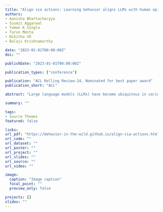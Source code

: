 ```yaml
---
title: "Align via actions: Learning behavior aligns LLMs with human opinions in zero-shot"
authors:
- Aanisha Bhattacharyya
- Susmit Aggarwal
- Yaman K Singla
- Tarun Menta
- Nikitha SR
- Balaji Krishnamurthy

date: "2023-01-01T00:00:00Z"
doi: ""

publishDate: "2023-01-01T00:00:00Z"

publication_types: ["conference"]

publication: "ACL Rolling Review-24, Nominated for best paper award"
publication_short: "ACL"

abstract: "Large language models (LLMs) have become ubiquitous in various applications, but aligning them with societal expectations remains challenging. To align LLMs with humans, current alignment methods rely heavily on human-annotated datasets, which are expensive, difficult to scale, and often biased toward specific demographic subgroups. We introduce a novel approach for LLM alignment by training on behavioral data. Our approach is based on the maxim in psychology that actions (behavior) have a strong consistency with opinions. Leveraging this insight, we developed AlignViaActions (AVA50M) comprising over 50 million samples derived from 1.5 million advertisements, including content and demographic viewing behaviors. We train LLMs on AVA50M, demonstrating significant improvements over existing alignment techniques across multiple societal and cultural alignment benchmarks, including GlobalOpinionQA, OpinionQA, CultureNLI, and CultureBank. Through this, we demonstrate that by observing and learning from behavior, LLMs can infer the underlying opinions and cultural norms. This approach addresses key limitations of current methods, offering improved scalability, demographic representation, and adaptability to evolving societal views. Our results suggest the potential for behavioral data to replace or complement traditional expert-annotation-based alignment techniques. Our datasets and code are available at https://behavior-in-the-wild.github.io/align-via-actions."

summary: ""

tags:
- Source Themes
featured: false

links:
url_pdf: "https://behavior-in-the-wild.github.io/align-via-actions.html"
url_code: ""
url_dataset: ""
url_poster: ""
url_project: ""
url_slides: ""
url_source: ""
url_video: ""

image:
  caption: "Image caption"
  focal_point: ""
  preview_only: false

projects: []
slides: ""
---
```

